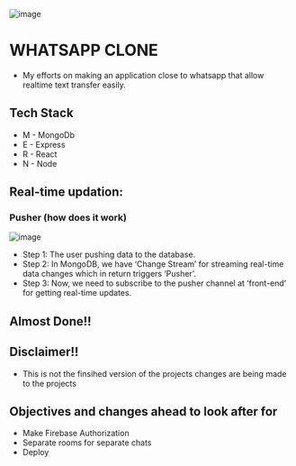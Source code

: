 ![image](https://github.com/pratiktiwari1212/Whatsapp-clone-MERN/blob/main/wp-frontend.png)
# WHATSAPP CLONE
- My efforts on making an application close to whatsapp that allow realtime text transfer easily.

## Tech Stack 
- M - MongoDb
- E - Express
- R - React
- N - Node

## Real-time updation:
### Pusher (how does it work)

![image](https://miro.medium.com/max/945/1*dTjmKo7m-nxMdIS-HMoNDg.gif)

- Step 1: The user pushing data to the database.
- Step 2: In MongoDB, we have ‘Change Stream’ for streaming real-time data changes which in return triggers ‘Pusher’.
- Step 3: Now, we need to subscribe to the pusher channel at ‘front-end’ for getting real-time updates.
## Almost Done!!

## Disclaimer!!
- This is not the finsihed version of the projects changes are being made to the projects 
## Objectives and changes ahead to look after for 
-  Make Firebase Authorization
- Separate rooms for separate chats
- Deploy
